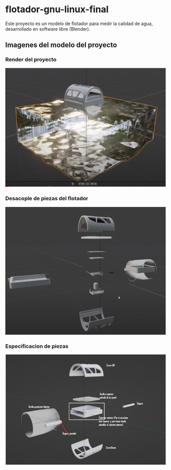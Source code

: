 # flotador-gnu-linux-final
Este proyecto es un modelo de flotador para medir la calidad de agua, desarrollado en software libre (Blender).

## Imagenes del modelo del proyecto
### Render del proyecto

![Render](./img/img1.PNG)

### Desacople de piezas del flotador

![Piezas](./img/img2.PNG)

### Especificacion de piezas

![Especificacion](./img/img3.PNG)
